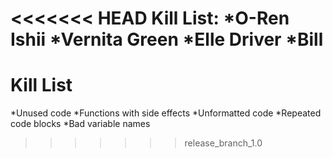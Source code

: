 <<<<<<< HEAD
Kill List:
*O-Ren Ishii
*Vernita Green
*Elle Driver
*Bill
=======
Kill List
=========
*Unused code
*Functions with side effects
*Unformatted code
*Repeated code blocks
*Bad variable names
>>>>>>> release_branch_1.0
